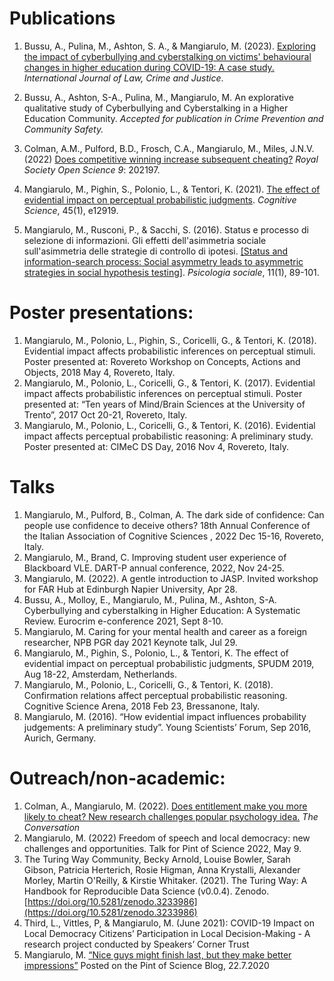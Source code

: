 # Publications

1. Bussu, A., Pulina, M., Ashton, S. A., & Mangiarulo, M. (2023). [Exploring the impact of cyberbullying and cyberstalking on victims' behavioural changes in higher education during COVID-19: A case study.](https://doi.org/10.1016/j.ijlcj.2023.100628) _International Journal of Law, Crime and Justice_.

2. Bussu, A., Ashton, S-A., Pulina, M., Mangiarulo, M. An explorative qualitative study of Cyberbullying and Cyberstalking in a Higher Education Community. _Accepted for publication in Crime Prevention and Community Safety._

3. Colman, A.M., Pulford, B.D., Frosch, C.A., Mangiarulo, M., Miles, J.N.V. (2022) [Does competitive winning increase subsequent cheating?](https://doi.org/10.1098/rsos.20219) _Royal Society Open Science  9_: 202197.

4. Mangiarulo, M., Pighin, S., Polonio, L., & Tentori, K. (2021). [The effect of evidential impact on perceptual probabilistic judgments](https://onlinelibrary.wiley.com/doi/full/10.1111/cogs.12919). _Cognitive Science_, 45(1), e12919.

5. Mangiarulo, M., Rusconi, P., & Sacchi, S. (2016). Status e processo di selezione di informazioni. Gli effetti dell'asimmetria sociale sull'asimmetria delle strategie di controllo di ipotesi. [[Status and information-search process: Social asymmetry leads to asymmetric strategies in social hypothesis testing]](https://psycnet.apa.org/record/2016-42454-005). _Psicologia sociale_, 11(1), 89-101.

# Poster presentations:

1. Mangiarulo, M., Polonio, L., Pighin, S., Coricelli, G., & Tentori, K. (2018). Evidential impact affects probabilistic inferences on perceptual stimuli. Poster presented at: Rovereto Workshop on Concepts, Actions and Objects, 2018 May 4, Rovereto, Italy.
2. Mangiarulo, M., Polonio, L., Coricelli, G., & Tentori, K. (2017). Evidential impact affects probabilistic inferences on perceptual stimuli. Poster presented at: “Ten years of Mind/Brain Sciences at the University of Trento”, 2017 Oct 20-21, Rovereto, Italy.	
3. Mangiarulo, M., Polonio, L., Coricelli, G., & Tentori, K. (2016). Evidential impact affects perceptual probabilistic reasoning: A preliminary study. Poster presented at: CIMeC DS Day, 2016 Nov 4, Rovereto, Italy.


# Talks	

1. Mangiarulo, M., Pulford, B., Colman, A.  The dark side of confidence: Can people use confidence to deceive others? 18th Annual Conference of the Italian Association of Cognitive Sciences , 2022 Dec 15-16, Rovereto, Italy.
2. Mangiarulo, M., Brand, C. Improving student user experience of Blackboard VLE. DART-P annual conference, 2022, Nov 24-25.
3. Mangiarulo, M. (2022). A gentle introduction to JASP. Invited workshop for FAR Hub at Edinburgh Napier University, Apr 28.
4. Bussu, A., Molloy, E., Mangiarulo, M., Pulina, M., Ashton, S-A. Cyberbullying and cyberstalking in Higher Education: A Systematic Review. Eurocrim e-conference 2021, Sept 8-10.
5. Mangiarulo, M. Caring for your mental health and career as a foreign researcher, NPB PGR day 2021 Keynote talk, Jul 29.
6. Mangiarulo, M., Pighin, S., Polonio, L., & Tentori, K. The effect of evidential impact on perceptual probabilistic judgments, SPUDM 2019, Aug 18-22, Amsterdam, Netherlands.
7. Mangiarulo, M., Polonio, L., Coricelli, G., & Tentori, K. (2018). Confirmation relations affect perceptual probabilistic reasoning. Cognitive Science Arena, 2018 Feb 23, Bressanone, Italy.
8. Mangiarulo, M. (2016). “How evidential impact influences probability judgements: A preliminary study”. Young Scientists’ Forum, Sep 2016, Aurich, Germany.


# Outreach/non-academic:

1. Colman, A., Mangiarulo, M. (2022). [Does entitlement make you more likely to cheat? New research challenges popular psychology idea.](https://theconversation.com/does-entitlement-make-you-more-likely-to-cheat-new-research-challenges-popular-psychology-idea-188612) _The Conversation_
2. Mangiarulo, M. (2022) Freedom of speech and local democracy: new challenges and opportunities. Talk for Pint of Science 2022, May 9.
3. The Turing Way Community, Becky Arnold, Louise Bowler, Sarah Gibson, Patricia Herterich,  Rosie Higman, Anna Krystalli, Alexander Morley, Martin O'Reilly, & Kirstie Whitaker. (2021). The  Turing Way: A Handbook for Reproducible Data Science (v0.0.4). Zenodo.  
[https://doi.org/10.5281/zenodo.3233986](https://doi.org/10.5281/zenodo.3233986)
4. Third, L., Vittles, P, & Mangiarulo, M. (June 2021): COVID-19 Impact on Local Democracy Citizens’  Participation in Local Decision-Making - A research project conducted by Speakers’ Corner Trust
5. Mangiarulo, M. [“Nice guys might finish last, but they make better impressions”](https://pintofscience.co.uk/blog/nice-guys-might-finish-last-but-they-make-better-impressions/) Posted on the Pint of Science Blog, 22.7.2020

